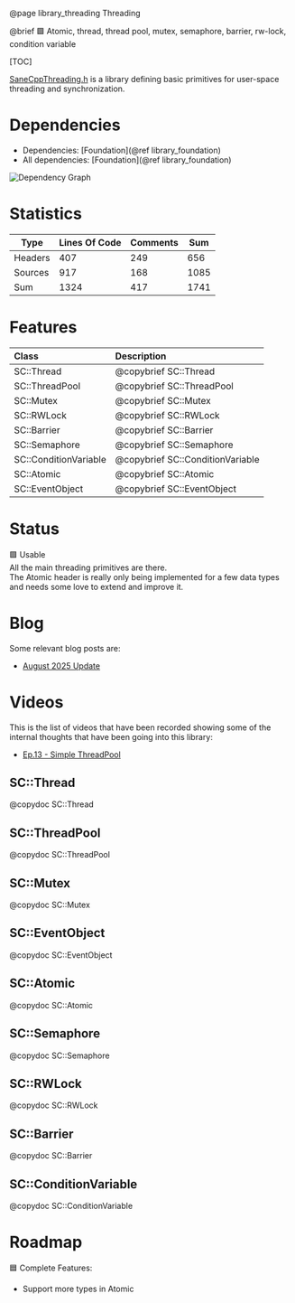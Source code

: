 @page library_threading Threading

@brief 🟩 Atomic, thread, thread pool, mutex, semaphore, barrier, rw-lock, condition variable

[TOC]

[SaneCppThreading.h](https://github.com/Pagghiu/SaneCppLibraries/releases/latest/download/SaneCppThreading.h) is a library defining basic primitives for user-space threading and synchronization.

# Dependencies
- Dependencies: [Foundation](@ref library_foundation)
- All dependencies: [Foundation](@ref library_foundation)

![Dependency Graph](Threading.svg)

# Statistics
| Type      | Lines Of Code | Comments  | Sum   |
|-----------|---------------|-----------|-------|
| Headers   | 407			| 249		| 656	|
| Sources   | 917			| 168		| 1085	|
| Sum       | 1324			| 417		| 1741	|

# Features
| Class                 | Description                       |
|:----------------------|:----------------------------------|
| SC::Thread            | @copybrief SC::Thread             |
| SC::ThreadPool        | @copybrief SC::ThreadPool         |
| SC::Mutex             | @copybrief SC::Mutex              |
| SC::RWLock            | @copybrief SC::RWLock             |
| SC::Barrier           | @copybrief SC::Barrier            |
| SC::Semaphore         | @copybrief SC::Semaphore          |
| SC::ConditionVariable | @copybrief SC::ConditionVariable  |
| SC::Atomic            | @copybrief SC::Atomic             |
| SC::EventObject       | @copybrief SC::EventObject        |

# Status
🟩 Usable  
All the main threading primitives are there.  
The Atomic header is really only being implemented for a few data types and needs some love to extend and improve it.

# Blog

Some relevant blog posts are:

- [August 2025 Update](https://pagghiu.github.io/site/blog/2025-08-31-SaneCppLibrariesUpdate.html)


# Videos

This is the list of videos that have been recorded showing some of the internal thoughts that have been going into this library:

- [Ep.13 - Simple ThreadPool](https://www.youtube.com/watch?v=e48ruImESxI)

## SC::Thread
@copydoc SC::Thread

## SC::ThreadPool
@copydoc SC::ThreadPool

## SC::Mutex
@copydoc SC::Mutex

## SC::EventObject
@copydoc SC::EventObject

## SC::Atomic
@copydoc SC::Atomic

## SC::Semaphore
@copydoc SC::Semaphore

## SC::RWLock
@copydoc SC::RWLock

## SC::Barrier
@copydoc SC::Barrier

## SC::ConditionVariable
@copydoc SC::ConditionVariable

# Roadmap

🟦 Complete Features:
- Support more types in Atomic<T>
